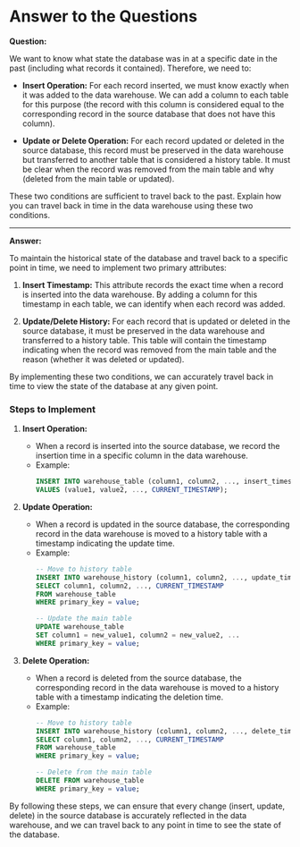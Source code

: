 
# Answer to the Questions

**Question:**

We want to know what state the database was in at a specific date in the past (including what records it contained). Therefore, we need to:

- **Insert Operation:** For each record inserted, we must know exactly when it was added to the data warehouse. We can add a column to each table for this purpose (the record with this column is considered equal to the corresponding record in the source database that does not have this column).

- **Update or Delete Operation:** For each record updated or deleted in the source database, this record must be preserved in the data warehouse but transferred to another table that is considered a history table. It must be clear when the record was removed from the main table and why (deleted from the main table or updated).

These two conditions are sufficient to travel back to the past. Explain how you can travel back in time in the data warehouse using these two conditions.

---

**Answer:**

To maintain the historical state of the database and travel back to a specific point in time, we need to implement two primary attributes:

1. **Insert Timestamp:** This attribute records the exact time when a record is inserted into the data warehouse. By adding a column for this timestamp in each table, we can identify when each record was added.

2. **Update/Delete History:** For each record that is updated or deleted in the source database, it must be preserved in the data warehouse and transferred to a history table. This table will contain the timestamp indicating when the record was removed from the main table and the reason (whether it was deleted or updated).

By implementing these two conditions, we can accurately travel back in time to view the state of the database at any given point.

### Steps to Implement

1. **Insert Operation:**
   - When a record is inserted into the source database, we record the insertion time in a specific column in the data warehouse.
   - Example:
     ```sql
     INSERT INTO warehouse_table (column1, column2, ..., insert_timestamp)
     VALUES (value1, value2, ..., CURRENT_TIMESTAMP);
     ```

2. **Update Operation:**
   - When a record is updated in the source database, the corresponding record in the data warehouse is moved to a history table with a timestamp indicating the update time.
   - Example:
     ```sql
     -- Move to history table
     INSERT INTO warehouse_history (column1, column2, ..., update_timestamp)
     SELECT column1, column2, ..., CURRENT_TIMESTAMP
     FROM warehouse_table
     WHERE primary_key = value;
     
     -- Update the main table
     UPDATE warehouse_table
     SET column1 = new_value1, column2 = new_value2, ...
     WHERE primary_key = value;
     ```

3. **Delete Operation:**
   - When a record is deleted from the source database, the corresponding record in the data warehouse is moved to a history table with a timestamp indicating the deletion time.
   - Example:
     ```sql
     -- Move to history table
     INSERT INTO warehouse_history (column1, column2, ..., delete_timestamp)
     SELECT column1, column2, ..., CURRENT_TIMESTAMP
     FROM warehouse_table
     WHERE primary_key = value;
     
     -- Delete from the main table
     DELETE FROM warehouse_table
     WHERE primary_key = value;
     ```

By following these steps, we can ensure that every change (insert, update, delete) in the source database is accurately reflected in the data warehouse, and we can travel back to any point in time to see the state of the database.
